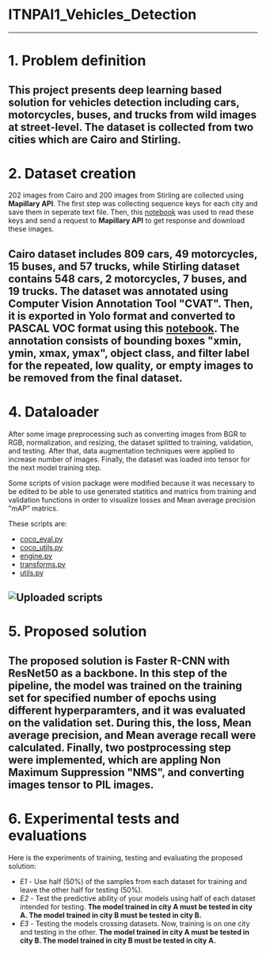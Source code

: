 # ITNPAI1_Vehicles_Detection
---
# 1. **Problem definition** 

This project presents deep learning based solution for vehicles detection including cars, motorcycles, buses, and trucks from wild images at street-level. The dataset is collected from two cities which are Cairo and Stirling.
---
# 2. **Dataset creation**
202 images from Cairo and 200 images from Stirling are collected using **Mapillary API**. The first step was collecting sequence keys for each city and save them in seperate text file. Then, this [notebook](https://github.com/hedayaahmed/ITNPAI1_Vehicles_Detection/blob/main/Mapillary.ipynb) was used to read these keys and send a request to **Mapillary API** to get response and download these images.

Cairo dataset includes 809 cars, 49 motorcycles, 15 buses, and 57 trucks, while Stirling dataset contains 548 cars, 2 motorcycles, 7 buses, and 19 trucks.
The dataset was annotated using Computer Vision Annotation Tool "CVAT". Then, it is exported in Yolo format and converted to PASCAL VOC format using this [notebook](https://github.com/hedayaahmed/ITNPAI1_Vehicles_Detection/blob/main/Yolo%20to%20PASCAL.ipynb). The annotation consists of bounding boxes "xmin, ymin, xmax, ymax", object class, and filter label for the repeated, low quality, or empty images to be removed from the final dataset.
---
# 4. **Dataloader**
After some image preprocessing such as converting images from BGR to RGB, normalization, and resizing, the dataset splitted to training, validation, and testing. After that, data augmentation techniques were applied to increase number of images. Finally, the dataset was loaded into tensor for the next model training step.

Some scripts of vision package were modified because it was necessary to be edited to be able to use generated statitics and matrics from training and validation functions in order to visualize losses and Mean average precision "mAP" matrics.

These scripts are:
- [coco_eval.py](https://github.com/hedayaahmed/ITNPAI1_Vehicles_Detection/blob/main/coco_eval.py)
- [coco_utils.py](https://github.com/hedayaahmed/ITNPAI1_Vehicles_Detection/blob/main/coco_utils.py)
- [engine.py](https://github.com/hedayaahmed/ITNPAI1_Vehicles_Detection/blob/main/engine.py)
- [transforms.py](https://github.com/hedayaahmed/ITNPAI1_Vehicles_Detection/blob/main/transforms.py)
- [utils.py](https://github.com/hedayaahmed/ITNPAI1_Vehicles_Detection/blob/main/utils.py)

![Uploaded scripts](https://drive.google.com/uc?export=view&id=1lDWB19o5pzSVxLJjtmJWYpzbLicR00Sq)
---
# 5. **Proposed solution** 

The proposed solution is Faster R-CNN with ResNet50 as a backbone. In this step of the pipeline, the model was trained on the training set for specified number of epochs using different hyperparamters, and it was evaluated on the validation set. During this, the loss, Mean average precision, and Mean average recall were calculated. Finally, two postprocessing step were implemented, which are appling Non Maximum Suppression "NMS", and converting images tensor to PIL images.
---
# 6. **Experimental tests and evaluations** 

Here is the experiments of training, testing and evaluating the proposed solution:
- *E1* - Use half (50%) of the samples from each dataset for training and leave the other half for testing (50%).
- *E2* - Test the predictive ability of your models using half of each dataset intended for testing. **The model trained in city A must be tested in city A. The model trained in city B must be tested in city B.**
- *E3* - Testing the models crossing datasets. Now, training is on one city and testing in the other. **The model trained in city A must be tested in city B. The model trained in city B must be tested in city A.**
